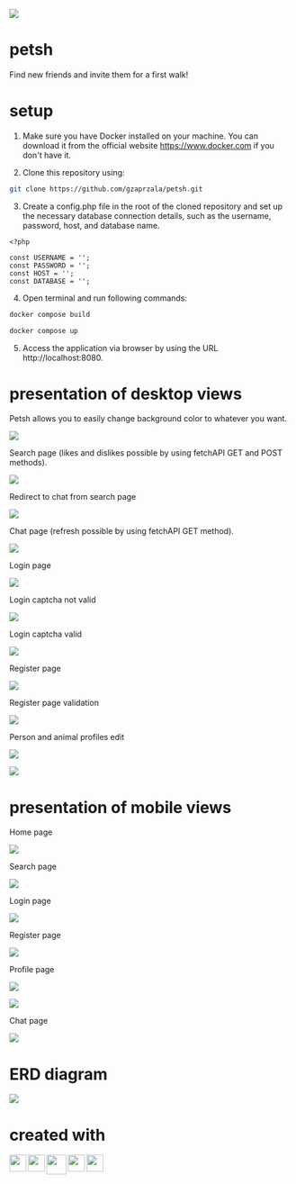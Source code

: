 ![](https://github.com/gzaprzala/petsh/blob/main/public/img/logo.png)

# petsh

Find new friends and invite them for a first walk!

# setup

1. Make sure you have Docker installed on your machine. You can download it from the official website https://www.docker.com if you don't have it.

2. Clone this repository using:

```bash
git clone https://github.com/gzaprzala/petsh.git
```

3. Create a config.php file in the root of the cloned repository and set up the necessary database connection details, such as the username, password, host, and database name.

```code
<?php

const USERNAME = '';
const PASSWORD = '';
const HOST = '';
const DATABASE = '';
```

4. Open terminal and run following commands:

```bash
docker compose build
```

```bash
docker compose up
```

5. Access the application via browser by using the URL http://localhost:8080.

# presentation of desktop views

Petsh allows you to easily change background color to whatever you want.

![](https://github.com/gzaprzala/petsh/blob/main/public/img/HomeColor.gif)

Search page (likes and dislikes possible by using fetchAPI GET and POST methods).

![](https://github.com/gzaprzala/petsh/blob/main/public/img/SearchPage.png)

Redirect to chat from search page

![](https://github.com/gzaprzala/petsh/blob/main/public/img/RedirectToChat.gif)

Chat page (refresh possible by using fetchAPI GET method).

![](https://github.com/gzaprzala/petsh/blob/main/public/img/ChatExample.gif)

Login page

![](https://github.com/gzaprzala/petsh/blob/main/public/img/LoginPage.png)

Login captcha not valid

![](https://github.com/gzaprzala/petsh/blob/main/public/img/CaptchaBefore.png)

Login captcha valid

![](https://github.com/gzaprzala/petsh/blob/main/public/img/CaptchaAfter.png)

Register page

![](https://github.com/gzaprzala/petsh/blob/main/public/img/RegisterPage.png)

Register page validation

![](https://github.com/gzaprzala/petsh/blob/main/public/img/RegisterValidation.png)

Person and animal profiles edit

![](https://github.com/gzaprzala/petsh/blob/main/public/img/ProfilePage.png)

![](https://github.com/gzaprzala/petsh/blob/main/public/img/ProfileAnimalPage.png)

# presentation of mobile views

Home page

![](https://github.com/gzaprzala/petsh/blob/main/public/img/HomeMobile.png)

Search page

![](https://github.com/gzaprzala/petsh/blob/main/public/img/SearchMobile.png)

Login page

![](https://github.com/gzaprzala/petsh/blob/main/public/img/LoginMobile.png)

Register page

![](https://github.com/gzaprzala/petsh/blob/main/public/img/RegisterMobile.png)

Profile page

![](https://github.com/gzaprzala/petsh/blob/main/public/img/ProfileMobile.png)

![](https://github.com/gzaprzala/petsh/blob/main/public/img/ProfileAnimalMobile.png)

Chat page

![](https://github.com/gzaprzala/petsh/blob/main/public/img/ChatMobile.png)

# ERD diagram

![](https://github.com/gzaprzala/petsh/blob/main/public/img/PetshERD.png)

# created with

<img align="left" width="30px" padding-right="5px" src="https://pics.freeicons.io/uploads/icons/png/8804286661557996995-512.png" />
<img align="left" width="30px" padding-right="5px" src="https://pics.freeicons.io/uploads/icons/png/632690741557997006-512.png" />
<img align="left" width="35px" padding-right="5px" src="https://pics.freeicons.io/uploads/icons/png/2765419221551942634-512.png" />
<img align="left" width="30px" padding-right="5px" src="https://pics.freeicons.io/uploads/icons/png/21088442871540553614-512.png" />
<img align="left" width="30px" padding-right="5px" src="https://cdn-icons-png.flaticon.com/512/5969/5969059.png" />
